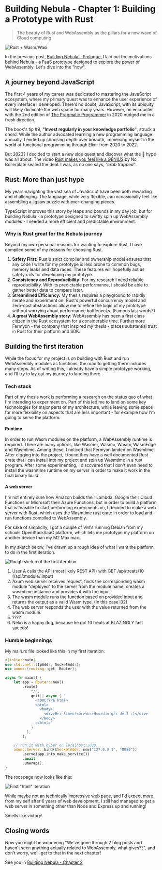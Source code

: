 # Building Nebula - Chapter 1: Building a Prototype with Rust

> The beauty of Rust and WebAssembly as the pillars for a new wave of Cloud
> computing

![Rust + Wasm/Wasi](/blog-assets/rust_wasi.jpg)

In the previous post,
[Building Nebula - Prologue](/blog-posts/nebula_chapter0.md), I laid out the
motivations behind Nebula - a FaaS prototype designed to explore the power of
WebAssembly. Let's dive into the "how".

## A journey beyond JavaScript

The first 4 years of my career was dedicated to mastering the JavaScript
ecosystem, where my primary quest was to enhance the user experience of every
interface I developed. There's no doubt; JavaScript, with its ubiquity, will
likely dominate the web space for many years. However, an encounter with the 2nd
edition of
[The Pragmatic Programmer](https://pragprog.com/titles/tpp20/the-pragmatic-programmer-20th-anniversary-edition/)
in 2020 nudged me in a fresh direction.

The book's tip #9, **"Invest regularly in your knowledge portfolio"**, struck a
chord. While the author advocated learning a new programming language annually,
I ended up choosing depth over breadth, immersing myself in the world of
functional programming through Elixir from 2020 to 2022.

But 2023? I decided to start a new side quest and discover what the 🦀 hype was
all about. The video
[Rust makes you feel like a GENIUS](https://www.youtube.com/watch?v=0rJ94rbdteE)
by No Boilerplate sealed the deal. I was, as no one says, _"crab trapped"_.

## Rust: More than just hype

My years navigating the vast sea of JavaScript have been both rewarding and
challenging. The language, while very flexible, can occasionally feel like
assembling a jigsaw puzzle with ever-changing pieces.

TypeScript improves this story by leaps and bounds in my day job, but for
building Nebula - a prototype designed to swiftly spin up WebAssembly modules -
I needed a more efficient and predictable environment.

### Why is Rust great for the Nebula journey

Beyond my own personal reasons for wanting to explore Rust, I have compiled some
of my reasons for choosing Rust.

1. **Safety First:** Rust's strict compiler and ownership model ensures that any
   code I write for my prototype is less prone to common bugs, memory leaks and
   data races. These features will hopefully act as safety rails for developing
   my prototype.
2. **Consistency and Reproducibility:** For my research I need reliable
   reproducibility. With its predictable performance, I should be able to gather
   better data to compare later.
3. **Streamlined Efficiency:** My thesis requires a playground to rapidly
   iterate and experiment on. Rust's powerful concurrency model and zero-cost
   abstractions allow me to refine the logic of my prototype without worrying
   about performance bottlenecks. (Famous last words?)
4. **A great WebAssembly story:** WebAssembly has been a first class citizen in
   the Rust ecosystem for a considerable time. Furthermore Fermyon - the company
   that inspired my thesis - places substantial trust in Rust for their platform
   and SDK.

## Building the first iteration

While the focus for my project is on building with Rust and run WebAssembly
modules as functions, the road to getting there includes many steps. As of
writing this, I already have a simple prototype working, and I'll try to lay out
my journey to landing there.

### Tech stack

Part of my thesis work is performing a research on the status quo of what I'm
intending to experiment on. Part of this led me to land on some key technologies
for major parts of my architecture, while leaving some space for more
flexibility on aspects that are less important - for example how I'm going to
serve the platform.

#### Runtime

In order to run Wasm modules on the platform, a WebAssembly runtime is required.
There are many options, like Wasmer, Wasmo, Wasmi, WasmEdge and Wasmtime. Among
these, I noticed that Fermyon landed on Wasmtime. After digging into the
project, I found they have a well documented Rust crate that I can install into
my project and spin up Wasmtime in a rust program. After some experimenting, I
discovered that I don't even need to install the wasmtime runtime on my server
in order to make it work in the final binary build.

#### A web server

I'm not entirely sure how Amazon builds their Lambda, Google their Cloud
Functions or Microsoft their Azure Functions, but in order to build a platform
that is feasible to start performing experiments on, I decided to make a web
server with Rust, which uses the Wasmtime rust crate in order to load and run
functions compiled to WebAssembly.

For sake of simplicity, I got a couple of VM's running Debian from my schools
OpenStack/IaaC platform, which lets me prototype my platform on another device
than my M2 Max max.

In my sketch below, I've drawn up a rough idea of what I want the platform to do
in the first iteration.

![Rough sketch of the first iteration](/blog-assets/nebula_very_rough_sketch.png)

1. User A calls the API (most likely REST API) with GET /api/treats/10
   (/api/:module/:input)
2. Axum web server receives request, finds the corresponding wasm module
   "deployed" to the server from the module name, creates a wasmtime instance
   and provides it with the input.
3. The wasm module runs the function based on provided input and returns the
   output as a valid Wasm type. (In this case i32)
4. The web server responds the user with the value returned from the wasm
   module.
5. ????
6. Neko is a happy dog, because he got 10 treats at BLAZINGLY fast speeds!

### Humble beginnings

My main.rs file looked like this in my first iteration:

```rust
#[tokio::main]
use std::net::{IpAddr, SocketAddr};
use axum::{routing::get, Router};

async fn main() {
    let app = Router::new()
        .route(
            "/",
            get(|| async { "
              <!DOCTYPE html>
              <html>
                <body>
                  <div>Hei Simen!<br><br>Hvordan går det? :)</div>
                </body>
              </html>" 
            }
          ),
        );

    // run it with hyper on localhost:3000
    axum::Server::bind(&SocketAddr::new("127.0.0.1", "8080"))
        .serve(app.into_make_service())
        .await
        .unwrap();
}
```

The root page now looks like this:

![First "html" iteration](/blog-assets/first_landing_page.jpg)

While maybe not an technically impressive web page, and I'd expect more from my
self after 6 years of web development, I still had managed to get a web server
in something other than Node and Express up and running!

Smells like victory!

## Closing words

Now you might be wondering "We've gone through 2 blog posts and haven't seen
anything actually related to WebAssembly, what gives??", and don't worry, we'll
get to that in the next chapter!

See you in [Building Nebula - Chapter 2](/blog/nebula_chapter2)
